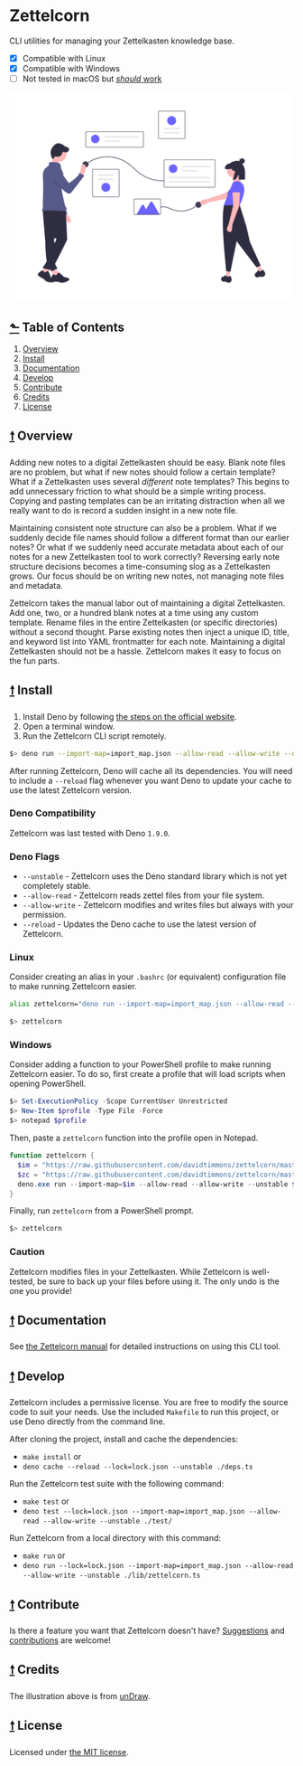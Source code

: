 # Zettelcorn

CLI utilities for managing your Zettelkasten knowledge base.

- [x] Compatible with Linux
- [x] Compatible with Windows
- [ ] Not tested in macOS but [_should_ work](https://github.com/davidtimmons/zettelcorn/issues/1)

![Zettelcorn](./media/promo.png)

## [⬑](#zettelcorn) Table of Contents

1. [Overview](#-overview)
1. [Install](#-install)
1. [Documentation](#-documentation)
1. [Develop](#-development)
1. [Contribute](#-contribute)
1. [Credits](#-credits)
1. [License](#-license)

## [🠕](#-table-of-contents) Overview

Adding new notes to a digital Zettelkasten should be easy. Blank note files are no problem, but what if new notes should follow a certain template? What if a Zettelkasten uses several *different* note templates? This begins to add unnecessary friction to what should be a simple writing process. Copying and pasting templates can be an irritating distraction when all we really want to do is record a sudden insight in a new note file.

Maintaining consistent note structure can also be a problem. What if we suddenly decide file names should follow a different format than our earlier notes? Or what if we suddenly need accurate metadata about each of our notes for a new Zettelkasten tool to work correctly? Reversing early note structure decisions becomes a time-consuming slog as a Zettelkasten grows. Our focus should be on writing new notes, not managing note files and metadata.

Zettelcorn takes the manual labor out of maintaining a digital Zettelkasten. Add one, two, or a hundred blank notes at a time using any custom template. Rename files in the entire Zettelkasten (or specific directories) without a second thought. Parse existing notes then inject a unique ID, title, and keyword list into YAML frontmatter for each note. Maintaining a digital Zettelkasten should not be a hassle. Zettelcorn makes it easy to focus on the fun parts.

## [🠕](#-table-of-contents) Install

1. Install Deno by following [the steps on the official website](https://deno.land/#installation).
2. Open a terminal window.
3. Run the Zettelcorn CLI script remotely.

```bash
$> deno run --import-map=import_map.json --allow-read --allow-write --unstable https://raw.githubusercontent.com/davidtimmons/zettelcorn/master/lib/zettelcorn.ts
```

After running Zettelcorn, Deno will cache all its dependencies. You will need to include a
`--reload` flag whenever you want Deno to update your cache to use the latest Zettelcorn version.

### Deno Compatibility

Zettelcorn was last tested with Deno `1.9.0`.

### Deno Flags

- `--unstable` - Zettelcorn uses the Deno standard library which is not yet completely stable.
- `--allow-read` - Zettelcorn reads zettel files from your file system.
- `--allow-write` - Zettelcorn modifies and writes files but always with your permission.
- `--reload` - Updates the Deno cache to use the latest version of Zettelcorn.

### Linux

Consider creating an alias in your `.bashrc` (or equivalent) configuration file to make
running Zettelcorn easier.

```bash
alias zettelcorn="deno run --import-map=import_map.json --allow-read --allow-write --unstable https://raw.githubusercontent.com/davidtimmons/zettelcorn/master/lib/zettelcorn.ts"
```

```bash
$> zettelcorn
```

### Windows

Consider adding a function to your PowerShell profile to make running Zettelcorn easier.
To do so, first create a profile that will load scripts when opening PowerShell.

```powershell
$> Set-ExecutionPolicy -Scope CurrentUser Unrestricted
$> New-Item $profile -Type File -Force
$> notepad $profile
```

Then, paste a `zettelcorn` function into the profile open in Notepad.

```powershell
function zettelcorn {
  $im = "https://raw.githubusercontent.com/davidtimmons/zettelcorn/master/import_map.json";
  $zc = "https://raw.githubusercontent.com/davidtimmons/zettelcorn/master/lib/zettelcorn.ts";
  deno.exe run --import-map=$im --allow-read --allow-write --unstable $zc @args
}
```

Finally, run `zettelcorn` from a PowerShell prompt.

```powershell
$> zettelcorn
```

### Caution

Zettelcorn modifies files in your Zettelkasten. While Zettelcorn is well-tested, be sure to back up
your files before using it. The only undo is the one you provide!

## [🠕](#-table-of-contents) Documentation

See [the Zettelcorn manual](./MANUAL.md) for detailed instructions on using this CLI tool.

## [🠕](#-table-of-contents) Develop

Zettelcorn includes a permissive license. You are free to modify the source code to suit your needs. Use the included `Makefile` to run this project, or use Deno directly from the command line.

After cloning the project, install and cache the dependencies:

- `make install` or
- `deno cache --reload --lock=lock.json --unstable ./deps.ts`

Run the Zettelcorn test suite with the following command:

- `make test` or
- `deno test --lock=lock.json --import-map=import_map.json --allow-read --allow-write --unstable ./test/`

Run Zettelcorn from a local directory with this command:

- `make run` or
- `deno run --lock=lock.json --import-map=import_map.json --allow-read --allow-write --unstable ./lib/zettelcorn.ts`

## [🠕](#-table-of-contents) Contribute

Is there a feature you want that Zettelcorn doesn't have?
[Suggestions](https://github.com/davidtimmons/zettelcorn/issues) and
[contributions](https://github.com/davidtimmons/zettelcorn/pulls) are welcome!

## [🠕](#-table-of-contents) Credits

The illustration above is from [unDraw](https://undraw.co/).

## [🠕](#-table-of-contents) License

Licensed under [the MIT license](./LICENSE).

